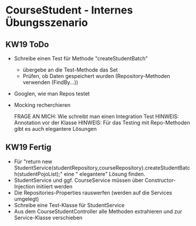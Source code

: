 # CourseStudent - Internes Übungsszenario

## KW19 ToDo

- Schreibe einen Test für Methode "createStudentBatch"
    - übergebe an die Test-Methode das Set
    - Prüfen, ob Daten gespeichert wurden (Repository-Methoden verwenden (FindBy...))

- Googlen, wie man Repos testet

- Mocking recherchieren

  FRAGE AN MICH: Wie schreibt man einen Integration Test
  HINWEIS: Annotation vor der Klasse
  HINWEIS: Für das Testing mit Repo-Methoden gibt es auch elegantere Lösungen

## KW19 Fertig

- Für "return new StudentService(studentRepository,courseRepository).createStudentBatch(studentPojoList);" eine "
  elegantere" Lösung finden.
- StudentService und ggf. CourseService müssen über Constructor-Injection initiiert werden
- Die Repositories-Properties rauswerfen (werden auf die Services umgelegt)
- Schreibe eine Test-Klasse für StudentService
- Aus dem CourseStudentController alle Methoden extrahieren und zur Service-Klasse verschieben